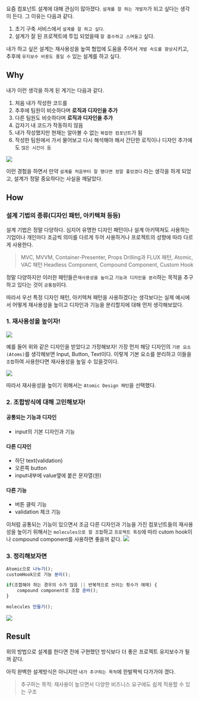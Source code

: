 요즘 컴포넌트 설계에 대해 관심이 많아졌다. `설계를 잘 하는 개발자`가 되고 싶다는 생각이 든다. 그 이유는 다음과 같다.

1. 초기 구축 서비스에서 `설계를 잘 하고 싶다`.
2. 설계가 잘 된 프로젝트에 투입 되었을때 `잘 흡수하고 스며들고` 싶다.

내가 하고 싶은 설계는 재사용성을 높여 협업에 도움을 주어서 `개발 속도를 향상`시키고, 추후에 `유지보수 비용도 줄일 수` 있는 설계를 하고 싶다.

## Why
내가 이런 생각을 하게 된 계기는 다음과 같다.

1. 처음 내가 작성한 코드를
2. 추후에 팀원이 비슷하다며 **로직과 디자인을 추가**
3. 다른 팀원도 비슷하다며 **로직과 디자인을 추가**
4. 갑자기 내 코드가 작동하지 않음
5. 내가 작성했지만 현재는 알아볼 수 없는 `복잡한 컴포넌트`가 됨
6. 작성한 팀원에서 가서 물어보고 다시 해석해야 해서 간단한 로직이나 디자인 추가에도 `많은 시간이 듬`

![](https://velog.velcdn.com/images/boyeon_jeong/post/cc05dafb-3a14-443d-b85b-7d14e50935fc/image.png)


이런 경험을 하면서 만약 `설계를 처음부터 잘 했다면 정말 좋았겠다` 라는 생각을 하게 되었고, 설계가 정말 중요하다는 사실을 깨달았다. 

## How

### 설계 기법의 종류(디자인 패턴, 아키텍쳐 등등)
설계 기법은 정말 다양하다. 심지어 유명한 디자인 패턴이나 설계 아키텍쳐도 사용하는 기업이나 개인마다 조금씩 의미를 다르게 두어 사용하거나 프로젝트의 성향에 따라 다르게 사용한다. 

> MVC, MVVM, Container-Presenter, Props Drilling과 FLUX 패턴, Atomic, VAC 패턴
> Headless Component, Compound Component, Custom Hook


정말 다양하지만 이러한 패턴들은`재사용성을 높이`고 `기능과 디자인을 분리`하는 목적을 추구하고 있다는 것이 `공통점`이다. 

따라서 우선 특정 디자인 패턴, 아키텍쳐 패턴을 사용하겠다는 생각보다는 실제 예시에서 어떻게 재사용성을 높이고 디자인과 기능을 분리할지에 대해 먼저 생각해보았다.

### 1. 재사용성을 높이자! 

![](https://velog.velcdn.com/images/boyeon_jeong/post/9d14c2a5-1b57-4852-a863-350d7dff1b50/image.png)

예를 들어 위와 같은 디자인을 받았다고 가정해보자! 가장 먼저 해당 디자인의 `기본 요소(Atoms)`를 생각해보면 Input, Button, Text이다. 이렇게 기본 요소를 분리하고 이들을 `조합`하여 사용한다면 재사용성을 높일 수 있을것이다. 

![](https://velog.velcdn.com/images/boyeon_jeong/post/4bf4fcbd-39e5-49c4-a329-314e4223ca4f/image.png)

따라서 재사용성을 높이기 위해서는 `Atomic Design 패턴`을 선택했다.

### 2. 조합방식에 대해 고민해보자!

#### 공통되는 기능과 디자인
- input의 기본 디자인과 기능

#### 다른 디자인
- 하단 text(validation)
- 오른쪽 button
- input내부에 value옆에 붙은 문자열(원)

#### 다른 기능
- 버튼 클릭 기능
- validation 체크 기능

이처럼 공통되는 기능이 있으면서 조금 다른 디자인과 기능을 가진 컴포넌트들의 재사용성을 높이기 위해서는 `molecules으로 잘 조합`하고 `프로젝트 특징`에 따라 cutom hook이나 compound component를 사용하면 좋을꺼 같다.
![](https://velog.velcdn.com/images/boyeon_jeong/post/096b78a2-6024-415c-93a3-4157c5335f4a/image.png)

### 3. 정리해보자면

```javascript
Atomic으로 나누기();
customHook으로 기능 분리();

if(조합해야 하는 경우의 수가 많음 || 반복적으로 쓰이는 횟수가 애매) {
	compound component로 조합 준비();
}

molecules 만들기();

```
![](https://velog.velcdn.com/images/boyeon_jeong/post/9374828c-5291-437d-8b54-831b37887383/image.png)

## Result
위의 방법으로 설계를 한다면 전에 구현했던 방식보다 더 좋은 프로젝트 유지보수가 될꺼 같다. 

아직 완벽한 설계방식은 아니지만 `내가 추구하는 목적`에 한발짝씩 다가가야 겠다. 
> 추구하는 목적: 재사용이 높으면서 다양한 비즈니스 요구에도 쉽게 적용할 수 있는 구조
